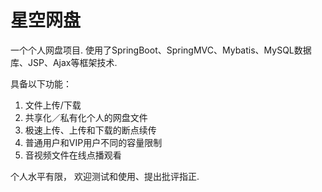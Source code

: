 # 星空网盘
一个个人网盘项目. 使用了SpringBoot、SpringMVC、Mybatis、MySQL数据库、JSP、Ajax等框架技术.  

具备以下功能： 
1. 文件上传/下载 
2. 共享化／私有化个人的网盘文件 
3. 极速上传、上传和下载的断点续传 
4. 普通用户和VIP用户不同的容量限制 
5. 音视频文件在线点播观看  

个人水平有限， 欢迎测试和使用、提出批评指正.

